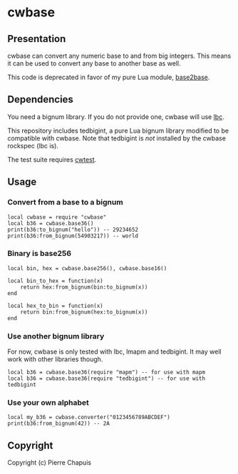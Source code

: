 # cwbase

## Presentation

cwbase can convert any numeric base to and from big integers. This means
it can be used to convert any base to another base as well.

This code is deprecated in favor of my pure Lua module,
[base2base](https://github.com/catwell/base2base).

## Dependencies

You need a bignum library. If you do not provide one, cwbase will use
[lbc](http://webserver2.tecgraf.puc-rio.br/~lhf/ftp/lua/#lbc).

This repository includes tedbigint, a pure Lua bignum library modified
to be compatible with cwbase. Note that tedbigint is *not* installed
by the cwbase rockspec (lbc is).

The test suite requires [cwtest](https://github.com/catwell/cwtest).

## Usage

### Convert from a base to a bignum

    local cwbase = require "cwbase"
    local b36 = cwbase.base36()
    print(b36:to_bignum("hello")) -- 29234652
    print(b36:from_bignum(54903217)) -- world

### Binary is base256

    local bin, hex = cwbase.base256(), cwbase.base16()

    local bin_to_hex = function(x)
        return hex:from_bignum(bin:to_bignum(x))
    end

    local hex_to_bin = function(x)
        return bin:from_bignum(hex:to_bignum(x))
    end

### Use another bignum library

For now, cwbase is only tested with lbc, lmapm and tedbigint.
It may well work with other libraries though.

    local b36 = cwbase.base36(require "mapm") -- for use with mapm
    local b36 = cwbase.base36(require "tedbigint") -- for use with tedbigint

### Use your own alphabet

    local my_b36 = cwbase.converter("0123456789ABCDEF")
    print(b36:from_bignum(42)) -- 2A

## Copyright

Copyright (c) Pierre Chapuis
